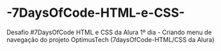 # -7DaysOfCode-HTML-e-CSS-
Desafio #7DaysOfCode HTML e CSS da Alura
1º dia - Criando menu de navegação do projeto OptimusTech (7daysOfCode-HTML/CSS da Alura)
